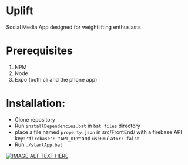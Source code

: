 # Uplift
Social Media App designed for weightlifting enthusiasts

# Prerequisites
1. NPM
2. Node
3. Expo (both cli and the phone app)

# Installation:
- Clone repository
- Run `installDependencies.bat` in `bat files` directory
- place a file named `property.json` in src/FrontEnd/ with a firebase API key: `"firebase": "API_KEY"`and `useEmulator: false`
- Run `./startApp.bat`

[![IMAGE ALT TEXT HERE](https://img.youtube.com/vi/oYTnIJkU9dI/0.jpg)](https://www.youtube.com/watch?v=oYTnIJkU9dI)
